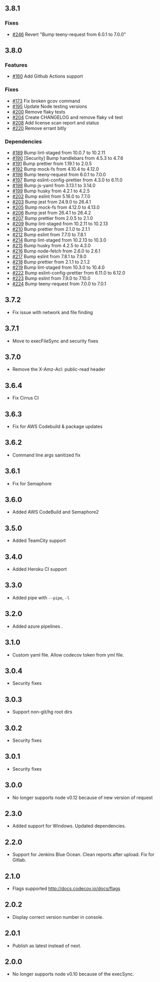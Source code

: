 ## 3.8.1

### Fixes

- [#246](https://github.com/codecov/codecov-node/pull/246) Revert "Bump teeny-request from 6.0.1 to 7.0.0"

## 3.8.0

### Features

- [#160](https://github.com/codecov/codecov-node/pull/160) Add Github Actions support

### Fixes

- [#173](https://github.com/codecov/codecov-node/pull/173) Fix broken gcov command
- [#195](https://github.com/codecov/codecov-node/pull/195) Update Node testing versions
- [#200](https://github.com/codecov/codecov-node/pull/200) Remove flaky tests
- [#204](https://github.com/codecov/codecov-node/pull/204) Create CHANGELOG and remove flaky v4 test
- [#208](https://github.com/codecov/codecov-node/pull/208) Add license scan report and status
- [#220](https://github.com/codecov/codecov-node/pull/220) Remove errant bitly

### Dependencies

- [#189](https://github.com/codecov/codecov-node/pull/189) Bump lint-staged from 10.0.7 to 10.2.11
- [#190](https://github.com/codecov/codecov-node/pull/190) [Security] Bump handlebars from 4.5.3 to 4.7.6
- [#191](https://github.com/codecov/codecov-node/pull/191) Bump prettier from 1.19.1 to 2.0.5
- [#192](https://github.com/codecov/codecov-node/pull/192) Bump mock-fs from 4.10.4 to 4.12.0
- [#196](https://github.com/codecov/codecov-node/pull/196) Bump teeny-request from 6.0.1 to 7.0.0
- [#197](https://github.com/codecov/codecov-node/pull/197) Bump eslint-config-prettier from 4.3.0 to 6.11.0
- [#198](https://github.com/codecov/codecov-node/pull/198) Bump js-yaml from 3.13.1 to 3.14.0
- [#199](https://github.com/codecov/codecov-node/pull/199) Bump husky from 4.2.1 to 4.2.5
- [#202](https://github.com/codecov/codecov-node/pull/202) Bump eslint from 5.16.0 to 7.7.0
- [#203](https://github.com/codecov/codecov-node/pull/203) Bump jest from 24.9.0 to 26.4.1
- [#205](https://github.com/codecov/codecov-node/pull/205) Bump mock-fs from 4.12.0 to 4.13.0
- [#206](https://github.com/codecov/codecov-node/pull/206) Bump jest from 26.4.1 to 26.4.2
- [#207](https://github.com/codecov/codecov-node/pull/207) Bump prettier from 2.0.5 to 2.1.0
- [#209](https://github.com/codecov/codecov-node/pull/209) Bump lint-staged from 10.2.11 to 10.2.13
- [#210](https://github.com/codecov/codecov-node/pull/210) Bump prettier from 2.1.0 to 2.1.1
- [#212](https://github.com/codecov/codecov-node/pull/212) Bump eslint from 7.7.0 to 7.8.1
- [#214](https://github.com/codecov/codecov-node/pull/214) Bump lint-staged from 10.2.13 to 10.3.0
- [#215](https://github.com/codecov/codecov-node/pull/215) Bump husky from 4.2.5 to 4.3.0
- [#216](https://github.com/codecov/codecov-node/pull/216) Bump node-fetch from 2.6.0 to 2.6.1
- [#217](https://github.com/codecov/codecov-node/pull/217) Bump eslint from 7.8.1 to 7.9.0
- [#218](https://github.com/codecov/codecov-node/pull/218) Bump prettier from 2.1.1 to 2.1.2
- [#219](https://github.com/codecov/codecov-node/pull/219) Bump lint-staged from 10.3.0 to 10.4.0
- [#222](https://github.com/codecov/codecov-node/pull/222) Bump eslint-config-prettier from 6.11.0 to 6.12.0
- [#223](https://github.com/codecov/codecov-node/pull/223) Bump eslint from 7.9.0 to 7.10.0
- [#224](https://github.com/codecov/codecov-node/pull/224) Bump teeny-request from 7.0.0 to 7.0.1

## 3.7.2

- Fix issue with network and file finding

## 3.7.1

- Move to execFileSync and security fixes

## 3.7.0

- Remove the X-Amz-Acl: public-read header

## 3.6.4

- Fix Cirrus CI

## 3.6.3

- Fix for AWS Codebuild & package updates

## 3.6.2

- Command line args sanitized fix

## 3.6.1

- Fix for Semaphore

## 3.6.0

- Added AWS CodeBuild and Semaphore2

## 3.5.0

- Added TeamCity support

## 3.4.0

- Added Heroku CI support

## 3.3.0

- Added pipe with `--pipe`, `-l`

## 3.2.0

- Added azure pipelines
  .

## 3.1.0

- Custom yaml file. Allow codecov token from yml file.

## 3.0.4

- Security fixes

## 3.0.3

- Support non-git/hg root dirs

## 3.0.2

- Security fixes

## 3.0.1

- Security fixes

## 3.0.0

- No longer supports node v0.12 because of new version of request

## 2.3.0

- Added support for Windows. Updated dependencies.

## 2.2.0

- Support for Jenkins Blue Ocean. Clean reports after upload. Fix for Gitlab.

## 2.1.0

- Flags supported http://docs.codecov.io/docs/flags

## 2.0.2

- Display correct version number in console.

## 2.0.1

- Publish as latest instead of next.

## 2.0.0

- No longer supports node v0.10 because of the execSync.
